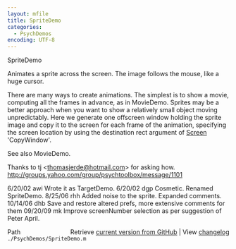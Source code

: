 ```yaml
---
layout: mfile
title: SpriteDemo
categories:
  - PsychDemos
encoding: UTF-8
---
```


SpriteDemo

Animates a sprite across the screen.  The image
follows the mouse, like a huge cursor.

There are many ways to create animations.  The simplest is to show a
movie, computing all the frames in advance, as in MovieDemo.  Sprites may
be a better approach when you want to show a relatively small object
moving unpredictably.  Here we generate one offscreen window holding the
sprite image and copy it to the screen for each frame of the animation,
specifying the screen location by using the destination rect argument of
[Screen](/docs/Screen) 'CopyWindow'.

See also MovieDemo.

Thanks to tj \<thomasjerde@hotmail.com\> for asking how.
<http://groups.yahoo.com/group/psychtoolbox/message/1101>

6/20/02 awi  Wrote it as TargetDemo.
6/20/02 dgp  Cosmetic.  Renamed SpriteDemo.
8/25/06 rhh  Added noise to the sprite.  Expanded comments.
10/14/06 dhb Save and restore altered prefs, more extensive comments for them
09/20/09 mk  Improve screenNumber selection as per suggestion of Peter April.


<div class="code_header" style="text-align:right;">
  <span style="float:left;">Path&nbsp;&nbsp;</span> <span class="counter">Retrieve <a href=
  "https://raw.github.com/Psychtoolbox-3/Psychtoolbox-3/beta/./PsychDemos/SpriteDemo.m">current version from GitHub</a> | View <a href=
  "https://github.com/Psychtoolbox-3/Psychtoolbox-3/commits/beta/./PsychDemos/SpriteDemo.m">changelog</a></span>
</div>
<div class="code">
  <code>./PsychDemos/SpriteDemo.m</code>
</div>
